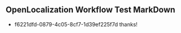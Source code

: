 ## OpenLocalization Workflow Test MarkDown
* f6221dfd-0879-4c05-8cf7-1d39ef225f7d thanks!

<!--HONumber=Aug16_HO1-->


